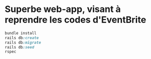 # Superbe web-app, visant à reprendre les codes d'EventBrite

```ruby
bundle install
rails db:create
rails db:migrate
rails db:seed
rspec

